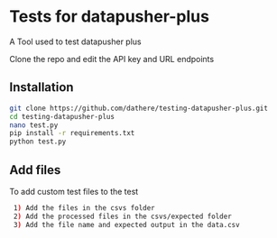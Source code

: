 # Tests for datapusher-plus



A Tool used to test datapusher plus

Clone the repo and edit the API key and URL endpoints

## Installation



```bash
git clone https://github.com/dathere/testing-datapusher-plus.git
cd testing-datapusher-plus
nano test.py
pip install -r requirements.txt
python test.py
```
    
## Add files

To add custom test files to the test
```bash
 1) Add the files in the csvs folder 
 2) Add the processed files in the csvs/expected folder 
 3) Add the file name and expected output in the data.csv
 ```
